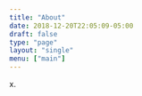 ```yaml
---
title: "About"
date: 2018-12-20T22:05:09-05:00
draft: false
type: "page"
layout: "single"
menu: ["main"]
---
```


x.
